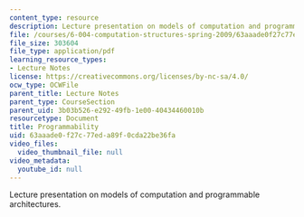 ```yaml
---
content_type: resource
description: Lecture presentation on models of computation and programmable architectures.
file: /courses/6-004-computation-structures-spring-2009/63aaade0f27c77eda89f0cda22be36fa_MIT6_004s09_lec12.pdf
file_size: 303604
file_type: application/pdf
learning_resource_types:
- Lecture Notes
license: https://creativecommons.org/licenses/by-nc-sa/4.0/
ocw_type: OCWFile
parent_title: Lecture Notes
parent_type: CourseSection
parent_uid: 3b03b526-e292-49fb-1e00-40434460010b
resourcetype: Document
title: Programmability
uid: 63aaade0-f27c-77ed-a89f-0cda22be36fa
video_files:
  video_thumbnail_file: null
video_metadata:
  youtube_id: null
---
```

Lecture presentation on models of computation and programmable architectures.